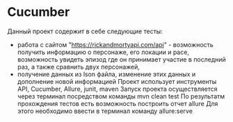 # Cucumber
Данный проект содержит в себе следующие тесты:
- работа с сайтом "https://rickandmortyapi.com/api" - возможность получить информацию о персонаже, его локации и расе,
возможность увидеть эпизод где он принимает участие в последний раз, а также сравнить двух персонажей,
- получение  данных из lson файла, изменение этих данных и дополнение новой информацией
Проект использует инструменты API, Cucumber, Allure, junit, maven
Запуск проекта осуществляется через терминал посредством команды mvn clean test
По результатм прохождения тестов есть возможность построить отчет allure
Для этого необходимо ввести в терминал команду allure:serve
